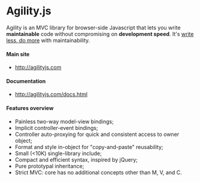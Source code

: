 # Agility.js
 
Agility is an MVC library for browser-side Javascript that lets you write **maintainable** code without compromising on **development speed**. It's [write less, do more](http://www.jquery.com) with maintainability. 

#### Main site

+ http://agilityjs.com

#### Documentation

+ http://agilityjs.com/docs.html

#### Features overview

+ Painless two-way model-view bindings;
+ Implicit controller-event bindings;
+ Controller auto-proxying for quick and consistent access to owner object;
+ Format and style in-object for "copy-and-paste" reusability;
+ Small (<10K) single-library include;
+ Compact and efficient syntax, inspired by jQuery;
+ Pure prototypal inheritance;
+ Strict MVC: core has no additional concepts other than M, V, and C.
